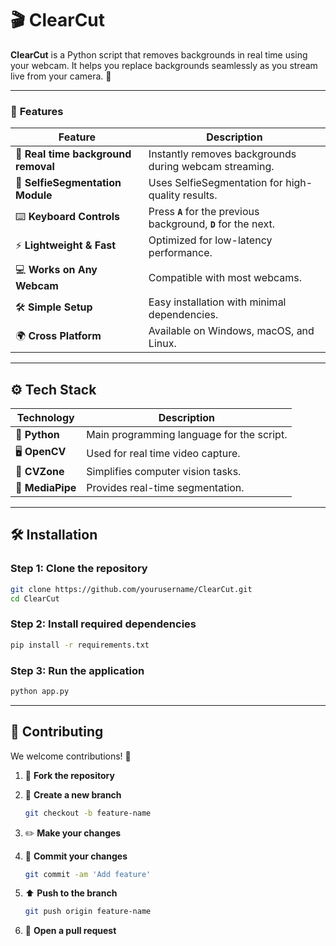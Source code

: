 # 🎬 ClearCut

**ClearCut** is a Python script that removes backgrounds in real time using your webcam. It helps you replace backgrounds seamlessly as you stream live from your camera. 🎥

---

### 🌟 **Features**

| Feature                             | Description                                                      |
| ----------------------------------- | ---------------------------------------------------------------- |
| 🎥 **Real time background removal** | Instantly removes backgrounds during webcam streaming.           |
| 🤖 **SelfieSegmentation Module**    | Uses SelfieSegmentation for high-quality results.                |
| ⌨️ **Keyboard Controls**            | Press **`A`** for the previous background, **`D`** for the next. |
| ⚡ **Lightweight & Fast**            | Optimized for low-latency performance.                           |
| 💻 **Works on Any Webcam**          | Compatible with most webcams.                                    |
| 🛠️ **Simple Setup**                | Easy installation with minimal dependencies.                     |
| 🌍 **Cross Platform**               | Available on Windows, macOS, and Linux.                          |

---

## ⚙️ **Tech Stack**

| Technology       | Description                                                           |
| ---------------- | --------------------------------------------------------------------- |
| 🐍 **Python**    | Main programming language for the script.                             |
| 🖥️ **OpenCV**   | Used for real time video capture.                                      |
| 🎯 **CVZone**    | Simplifies computer vision tasks.                                     |
| 🤖 **MediaPipe** | Provides real-time segmentation.                                      |

---

## 🛠️ **Installation**

### Step 1: Clone the repository

```bash
git clone https://github.com/yourusername/ClearCut.git
cd ClearCut
```

### Step 2: Install required dependencies

```bash
pip install -r requirements.txt
```

### Step 3: Run the application

```bash
python app.py
```

---

## 🤝 **Contributing**

We welcome contributions! 🚀

1. 🍴 **Fork the repository**
2. 🌿 **Create a new branch**
   
   ```bash
   git checkout -b feature-name
   ```
4. ✏️ **Make your changes**
5. 📜 **Commit your changes**
   
   ```bash
   git commit -am 'Add feature'
   ```
6. ⬆️ **Push to the branch**
   
   ```bash
   git push origin feature-name
   ```
8. 🔄 **Open a pull request**

